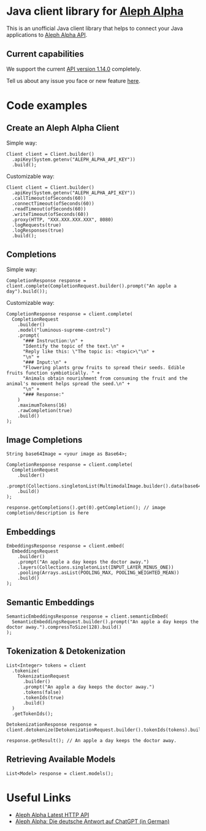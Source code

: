 # Java client library for [Aleph Alpha](https://aleph-alpha.com/)

This is an unofficial Java client library that helps to connect your Java applications to [Aleph Alpha API](https://docs.aleph-alpha.com/api/).

## Current capabilities

We support the current [API version 1.14.0](https://docs.aleph-alpha.com/api/) completely.

Tell us about any issue you face or new feature [here](https://github.com/Heezer/aleph-alpha-client-java/issues/new).


# Code examples

## Create an Aleph Alpha Client

Simple way:

```
Client client = Client.builder()
  .apiKey(System.getenv("ALEPH_ALPHA_API_KEY"))
  .build();
```

Customizable way:

```
Client client = Client.builder()
  .apiKey(System.getenv("ALEPH_ALPHA_API_KEY"))
  .callTimeout(ofSeconds(60))
  .connectTimeout(ofSeconds(60))
  .readTimeout(ofSeconds(60))
  .writeTimeout(ofSeconds(60))
  .proxy(HTTP, "XXX.XXX.XXX.XXX", 8080)
  .logRequests(true)
  .logResponses(true)
  .build();
```

## Completions

Simple way:

```
CompletionResponse response = client.complete(CompletionRequest.builder().prompt("An apple a day").build());
```

Customizable way:

```
CompletionResponse response = client.complete(
  CompletionRequest
    .builder()
    .model("luminous-supreme-control")
    .prompt(
      "### Instruction:\n" +
      "Identify the topic of the text.\n" +
      "Reply like this: \"The topic is: <topic>\"\n" +
      "\n" +
      "### Input:\n" +
      "Flowering plants grow fruits to spread their seeds. Edible fruits function symbiotically. " +
      "Animals obtain nourishment from consuming the fruit and the animal's movement helps spread the seed.\n" +
      "\n" +
      "### Response:"
    )
    .maximumTokens(16)
    .rawCompletion(true)
    .build()
);
```

## Image Completions

```
String base64Image = <your image as Base64>;

CompletionResponse response = client.complete(
  CompletionRequest
    .builder()
    .prompt(Collections.singletonList(MultimodalImage.builder().data(base64Image).build()))
    .build()
);

response.getCompletions().get(0).getCompletion(); // image completion/description is here
```

## Embeddings

```
EmbeddingsResponse response = client.embed(
  EmbeddingsRequest
    .builder()
    .prompt("An apple a day keeps the doctor away.")
    .layers(Collections.singletonList(INPUT_LAYER_MINUS_ONE))
    .pooling(Arrays.asList(POOLING_MAX, POOLING_WEIGHTED_MEAN))
    .build()
);
```

## Semantic Embeddings

```
SemanticEmbeddingsResponse response = client.semanticEmbed(
  SemanticEmbeddingsRequest.builder().prompt("An apple a day keeps the doctor away.").compressToSize(128).build()
);
```

## Tokenization & Detokenization

```
List<Integer> tokens = client
  .tokenize(
    TokenizationRequest
      .builder()
      .prompt("An apple a day keeps the doctor away.")
      .tokens(false)
      .tokenIds(true)
      .build()
  )
  .getTokenIds();

DetokenizationResponse response = client.detokenize(DetokenizationRequest.builder().tokenIds(tokens).build());

response.getResult(); // An apple a day keeps the doctor away.
```

## Retrieving Available Models

```
List<Model> response = client.models();
```


# Useful Links
* [Aleph Alpha Latest HTTP API](https://docs.aleph-alpha.com/api/)
* [Aleph Alpha: Die deutsche Antwort auf ChatGPT (in German)](https://www.youtube.com/watch?v=ATrWzENRAu8)